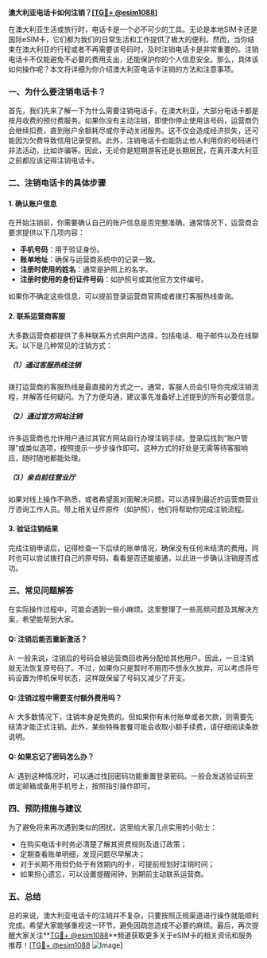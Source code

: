 **澳大利亚电话卡如何注销？[[TG💪+ @esim1088](https://t.me/s/esim1088)]**

在澳大利亚生活或旅行时，电话卡是一个必不可少的工具。无论是本地SIM卡还是国际eSIM卡，它们都为我们的日常生活和工作提供了极大的便利。然而，当你结束在澳大利亚的行程或者不再需要该号码时，及时注销电话卡是非常重要的。注销电话卡不仅能避免不必要的费用支出，还能保护你的个人信息安全。那么，具体该如何操作呢？本文将详细为你介绍澳大利亚电话卡注销的方法和注意事项。

### 一、为什么要注销电话卡？

首先，我们先来了解一下为什么需要注销电话卡。在澳大利亚，大部分电话卡都是按月收费的预付费服务。如果你没有主动注销，即使你停止使用该号码，运营商仍会继续扣费，直到账户余额耗尽或你手动关闭服务。这不仅会造成经济损失，还可能因为欠费导致信用记录受损。此外，注销电话卡也能防止他人利用你的号码进行非法活动，比如诈骗等。因此，无论你是短期游客还是长期居民，在离开澳大利亚之前都应该记得注销电话卡。

### 二、注销电话卡的具体步骤

#### 1. 确认账户信息
在开始注销前，你需要确认自己的账户信息是否完整准确。通常情况下，运营商会要求提供以下几项内容：
- **手机号码**：用于验证身份。
- **账单地址**：确保与运营商系统中的记录一致。
- **注册时使用的姓名**：通常是护照上的名字。
- **注册时使用的身份证件号码**：如护照号或其他官方文件编号。

如果你不确定这些信息，可以提前登录运营商官网或者拨打客服热线查询。

#### 2. 联系运营商客服
大多数运营商都提供了多种联系方式供用户选择，包括电话、电子邮件以及在线聊天。以下是几种常见的注销方式：

##### （1）通过客服热线注销
拨打运营商的客服热线是最直接的方式之一。通常，客服人员会引导你完成注销流程，并解答任何疑问。为了方便沟通，建议事先准备好上述提到的所有必要信息。

##### （2）通过官方网站注销
许多运营商也允许用户通过其官方网站自行办理注销手续。登录后找到“账户管理”或类似选项，按照提示一步步操作即可。这种方式的好处是无需等待客服响应，随时随地都能处理。

##### （3）亲自前往营业厅
如果对线上操作不熟悉，或者希望面对面解决问题，可以选择到最近的运营商营业厅咨询工作人员。带上相关证件原件（如护照），他们将帮助你完成注销流程。

#### 3. 验证注销结果
完成注销申请后，记得检查一下后续的账单情况，确保没有任何未结清的费用。同时也可以尝试拨打自己的原号码，看看是否还能接通，以此进一步确认注销是否成功。

### 三、常见问题解答

在实际操作过程中，可能会遇到一些小麻烦。这里整理了一些高频问题及其解决方案，希望能帮到大家。

#### Q: 注销后能否重新激活？
A: 一般来说，注销后的号码会被运营商回收再分配给其他用户。因此，一旦注销就无法恢复原号码了。不过，如果你只是暂时不用而不想永久放弃，可以考虑将号码设置为停机保号状态，这样既保留了号码又减少了开支。

#### Q: 注销过程中需要支付额外费用吗？
A: 大多数情况下，注销本身是免费的。但如果你有未付账单或者欠款，则需要先结清才能正式注销。此外，某些特殊套餐可能会收取小额手续费，请仔细阅读条款说明。

#### Q: 如果忘记了密码怎么办？
A: 遇到这种情况时，可以通过找回密码功能重置登录密码。一般会发送验证码至绑定邮箱或备用手机号上，按照指引操作即可。

### 四、预防措施与建议

为了避免将来再次遇到类似的困扰，这里给大家几点实用的小贴士：
- 在购买电话卡时务必清楚了解其资费规则及退订政策；
- 定期查看账单明细，发现问题尽早解决；
- 对于长期不用但仍处于有效期内的卡，可提前规划好注销时间；
- 如果担心遗忘，可以设置提醒闹钟，到期前主动联系运营商。

### 五、总结

总的来说，澳大利亚电话卡的注销并不复杂，只要按照正规渠道进行操作就能顺利完成。希望大家能够重视这一环节，避免因疏忽造成不必要的麻烦。最后，再次提醒大家关注**[TG💪+ @esim1088](https://t.me/s/esim1088)**频道获取更多关于eSIM卡的相关资讯和服务推荐！[[TG💪+ @esim1088](https://t.me/s/esim1088) ![Image](https://i.postimg.cc/4NQfJmqS/Snipaste-2025-05-13-00-14-12.png)]